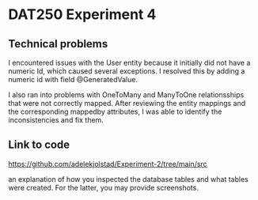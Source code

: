# DAT250 Experiment 4

## Technical problems 
I encountered issues with the User entity because it initially did not have a numeric Id, which caused several exceptions. I resolved this by adding a numeric id with field @GeneratedValue. 

I also ran into problems with OneToMany and ManyToOne relationsships that were not correctly mapped. After reviewing the entity mappings and the corresponding mappedby attributes, I was able to identify the inconsistencies and fix them. 

## Link to code
https://github.com/adelekjolstad/Experiment-2/tree/main/src




an explanation of how you inspected the database tables and what tables were created. For the latter, you may provide screenshots.


